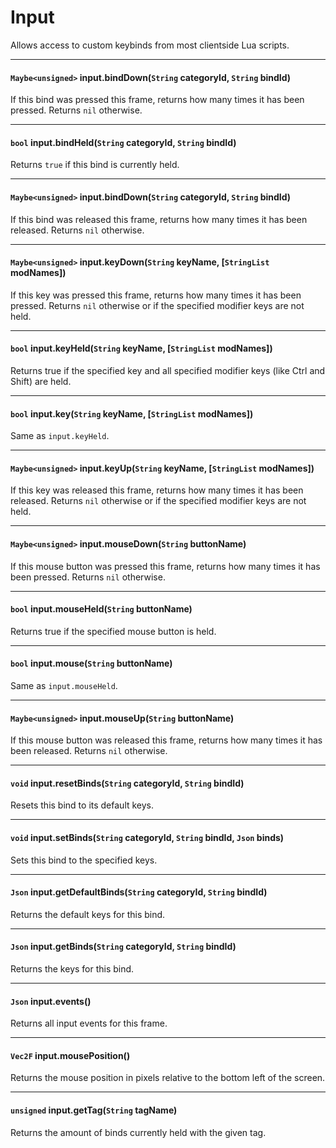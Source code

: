 # Input

Allows access to custom keybinds from most clientside Lua scripts.

---

#### `Maybe<unsigned>` input.bindDown(`String` categoryId, `String` bindId)

If this bind was pressed this frame, returns how many times it has been pressed. Returns `nil` otherwise.

---

#### `bool` input.bindHeld(`String` categoryId, `String` bindId)

Returns `true` if this bind is currently held.

---

#### `Maybe<unsigned>` input.bindDown(`String` categoryId, `String` bindId)

If this bind was released this frame, returns how many times it has been released. Returns `nil` otherwise.

---

#### `Maybe<unsigned>` input.keyDown(`String` keyName, [`StringList` modNames])

If this key was pressed this frame, returns how many times it has been pressed. Returns `nil` otherwise or if the specified modifier keys are not held.

---

#### `bool` input.keyHeld(`String` keyName,  [`StringList` modNames])

Returns true if the specified key and all specified modifier keys (like Ctrl and Shift) are held.

---

#### `bool` input.key(`String` keyName,  [`StringList` modNames])

Same as `input.keyHeld`.

---

#### `Maybe<unsigned>` input.keyUp(`String` keyName, [`StringList` modNames])

If this key was released this frame, returns how many times it has been released. Returns `nil` otherwise or if the specified modifier keys are not held.

---

#### `Maybe<unsigned>` input.mouseDown(`String` buttonName)

If this mouse button was pressed this frame, returns how many times it has been pressed. Returns `nil` otherwise.

---

#### `bool` input.mouseHeld(`String` buttonName)

Returns true if the specified mouse button is held.

---

#### `bool` input.mouse(`String` buttonName)

Same as `input.mouseHeld`.

---

#### `Maybe<unsigned>` input.mouseUp(`String` buttonName)

If this mouse button was released this frame, returns how many times it has been released. Returns `nil` otherwise.

---

#### `void` input.resetBinds(`String` categoryId, `String` bindId)

Resets this bind to its default keys.

---

#### `void` input.setBinds(`String` categoryId, `String` bindId, `Json` binds)

Sets this bind to the specified keys.

---

#### `Json` input.getDefaultBinds(`String` categoryId, `String` bindId)

Returns the default keys for this bind.

---

#### `Json` input.getBinds(`String` categoryId, `String` bindId)

Returns the keys for this bind.

---

#### `Json` input.events()

Returns all input events for this frame.

---

#### `Vec2F` input.mousePosition()

Returns the mouse position in pixels relative to the bottom left of the screen.

---

#### `unsigned` input.getTag(`String` tagName)

Returns the amount of binds currently held with the given tag.

